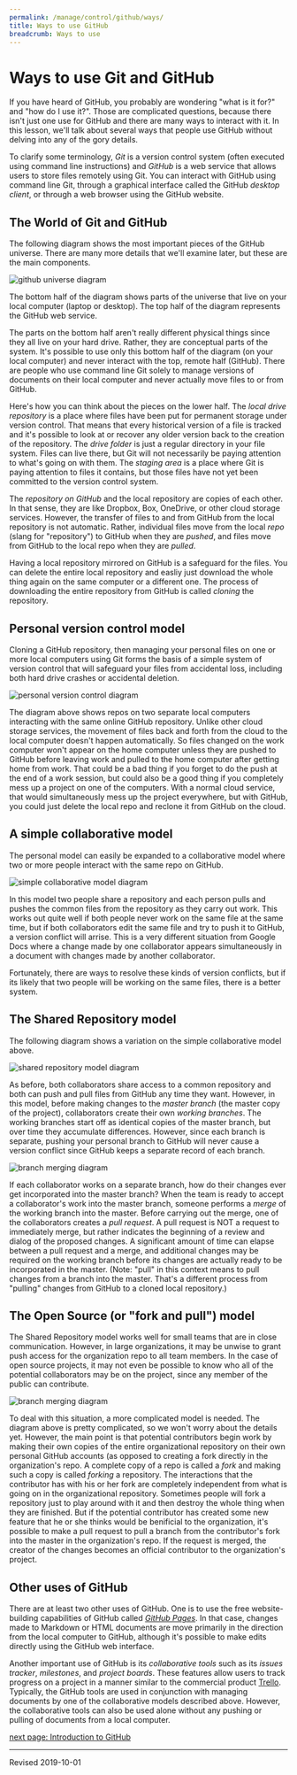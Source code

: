 ```yaml
---
permalink: /manage/control/github/ways/
title: Ways to use GitHub
breadcrumb: Ways to use
---
```


# Ways to use Git and GitHub

If you have heard of GitHub, you probably are wondering "what is it for?" and "how do I use it?".  Those are complicated questions, because there isn't just one use for GitHub and there are many ways to interact with it.  In this lesson, we'll talk about several ways that people use GitHub without delving into any of the gory details.  

To clarify some terminology, *Git* is a version control system (often executed using command line instructions) and *GitHub* is a web service that allows users to store files remotely using Git.  You can interact with GitHub using command line Git, through a graphical interface called the GitHub *desktop client*, or through a web browser using the GitHub website.  

## The World of Git and GitHub

The following diagram shows the most important pieces of the GitHub universe. There are many more details that we'll examine later, but these are the main components.  

<img src="../images-ways/world-of-git.png" alt="github universe diagram"/>

The bottom half of the diagram shows parts of the universe that live on your local computer (laptop or desktop).  The top half of the diagram represents the GitHub web service.  

The parts on the bottom half aren't really different physical things since they all live on your hard drive. Rather, they are conceptual parts of the system.  It's possible to use only this bottom half of the diagram (on your local computer) and never interact with the top, remote half (GitHub).  There are people who use command line Git solely to manage versions of documents on their local computer and never actually move files to or from GitHub.

Here's how you can think about the pieces on the lower half.  The *local drive repository* is a place where files have been put for permanent storage under version control.  That means that every historical version of a file is tracked and it's possible to look at or recover any older version back to the creation of the repository.  The *drive folder* is just a regular directory in your file system. Files can live there, but Git will not necessarily be paying attention to what's going on with them.  The *staging area* is a place where Git is paying attention to files it contains, but those files have not yet been committed to the version control system.

The *repository on GitHub* and the local repository are copies of each other.  In that sense, they are like Dropbox, Box, OneDrive, or other cloud storage services.  However, the transfer of files to and from GitHub from the local repository is not automatic.  Rather, individual files move from the local *repo* (slang for "repository") to GitHub when they are *pushed*, and files move from GitHub to the local repo when they are *pulled*.  

Having a local repository mirrored on GitHub is a safeguard for the files.  You can delete the entire local repository and easliy just download the whole thing again on the same computer or a different one.  The process of downloading the entire repository from GitHub is called *cloning* the repository.

## Personal version control model

Cloning a GitHub repository, then managing your personal files on one or more local computers using Git forms the basis of a simple system of version control that will safeguard your files from accidental loss, including both hard drive crashes or accidental deletion.  

<img src="../images-ways/personal-model.png" alt="personal version control diagram"/>

The diagram above shows repos on two separate local computers interacting with the same online GitHub repository. Unlike other cloud storage services, the movement of files back and forth from the cloud to the local computer doesn't happen automatically.  So files changed on the work computer won't appear on the home computer unless they are pushed to GitHub before leaving work and pulled to the home computer after getting home from work.  That could be a bad thing if you forget to do the push at the end of a work session, but could also be a good thing if you completely mess up a project on one of the computers.  With a normal cloud service, that would simultaneously mess up the project everywhere, but with GitHub, you could just delete the local repo and reclone it from GitHub on the cloud.

## A simple collaborative model

The personal model can easily be expanded to a collaborative model where two or more people interact with the same repo on GitHub.

<img src="../images-ways/simple-collab-model.png" alt="simple collaborative model diagram"/>

In this model two people share a repository and each person pulls and pushes the common files from the repository as they carry out work.  This works out quite well if both people never work on the same file at the same time, but if both collaborators edit the same file and try to push it to GitHub, a version conflict will arrise.  This is a very different situation from Google Docs where a change made by one collaborator appears simultaneously in a document with changes made by another collaborator.  

Fortunately, there are ways to resolve these kinds of version conflicts, but if its likely that two people will be working on the same files, there is a better system.

## The Shared Repository model

The following diagram shows a variation on the simple collaborative model above.

<img src="../images-ways/shared-repo-model.png" alt="shared repository model diagram"/>

As before, both collaborators share access to a common repository and both can push and pull files from GitHub any time they want.  However, in this model, before making changes to the *master branch* (the master copy of the project), collaborators create their own *working branches*.  The working branches start off as identical copies of the master branch, but over time they accumulate differences.  However, since each branch is separate, pushing your personal branch to GitHub will never cause a version conflict since GitHub keeps a separate record of each branch.

<img src="../images-ways/shared-repo-merge.png" alt="branch merging diagram"/>

If each collaborator works on a separate branch, how do their changes ever get incorporated into the master branch?  When the team is ready to accept a collaborator's work into the master branch, someone performs a *merge* of the working branch into the master.  Before carrying out the merge, one of the collaborators creates a *pull request*.  A pull request is NOT a request to immediately merge, but rather indicates the beginning of a review and dialog of the proposed changes.  A significant amount of time can elapse between a pull request and a merge, and additional changes may be required on the working branch before its changes are actually ready to be incorporated in the master.  (Note: "pull" in this context means to pull changes from a branch into the master.  That's a different process from "pulling" changes from GitHub to a cloned local repository.)

## The Open Source (or "fork and pull") model

The Shared Repository model works well for small teams that are in close communication.  However, in large organizations, it may be unwise to grant push access for the organization repo to all team members.  In the case of open source projects, it may not even be possible to know who all of the potential collaborators may be on the project, since any member of the public can contribute.

<img src="../images-ways/shared-repo-merge.png" alt="branch merging diagram"/>

To deal with this situation, a more complicated model is needed. The diagram above is pretty complicated, so we won't worry about the details yet.  However, the main point is that potential contributors begin work by making their own copies of the entire organizational repository on their own personal GitHub accounts (as opposed to creating a fork directly in the organization's repo.  A complete copy of a repo is called a *fork* and making such a copy is called *forking* a repository.  The interactions that the contributor has with his or her fork are completely independent from what is going on in the organizational repository.  Sometimes people will fork a repository just to play around with it and then destroy the whole thing when they are finished.  But if the potential contributor has created some new feature that he or she thinks would be benificial to the organization, it's possible to make a pull request to pull a branch from the contributor's fork into the master in the organization's repo. If the request is merged, the creator of the changes becomes an official contributor to the organization's project.  

## Other uses of GitHub

There are at least two other uses of GitHub.  One is to use the free website-building capabilities of GitHub called [*GitHub Pages*](https://pages.github.com/).  In that case, changes made to Markdown or HTML documents are move primarily in the direction from the local computer to GitHub, although it's possible to make edits directly using the GitHub web interface.  

Another important use of GitHub is its *collaborative tools* such as its *issues tracker*, *milestones*, and *project boards*.  These features allow users to track progress on a project in a manner similar to the commercial product [Trello](https://trello.com/).  Typically, the GitHub tools are used in conjunction with managing documents by one of the collaborative models described above.  However, the collaborative tools can also be used alone without any pushing or pulling of documents from a local computer.

[next page: Introduction to GitHub](../intro/)

----
Revised 2019-10-01
